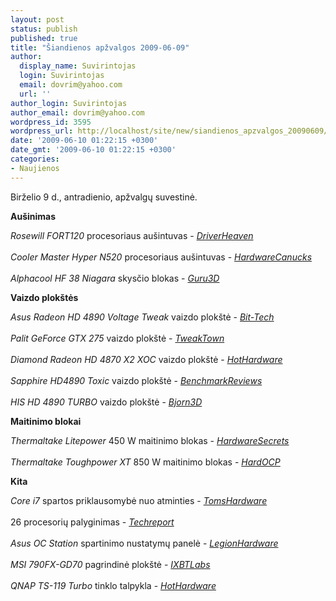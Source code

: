 ```yaml
---
layout: post
status: publish
published: true
title: "Šiandienos apžvalgos 2009-06-09"
author:
  display_name: Suvirintojas
  login: Suvirintojas
  email: dovrim@yahoo.com
  url: ''
author_login: Suvirintojas
author_email: dovrim@yahoo.com
wordpress_id: 3595
wordpress_url: http://localhost/site/new/siandienos_apzvalgos_20090609/
date: '2009-06-10 01:22:15 +0300'
date_gmt: '2009-06-10 01:22:15 +0300'
categories:
- Naujienos
---
```

<p>Birželio 9 d., antradienio, apžvalgų suvestinė.</p>
<p><b>Aušinimas</b></p>
<p><i>Rosewill FORT120</i> procesoriaus aušintuvas - <i><a class="ns" href="http://www.driverheaven.net/reviews.php?reviewid=790">DriverHeaven</a></i><br />
<br /><i>Cooler Master Hyper N520</i> procesoriaus aušintuvas - <i><a class="ns" href="http://www.hardwarecanucks.com/forum/hardware-canucks-reviews/17512-cooler-master-hyper-n520-cpu-cooler-review.html">HardwareCanucks</a></i><br />
<br /><i>Alphacool HF 38 Niagara</i> skysčio blokas - <i><a class="ns" href="http://www.guru3d.com/article/alphacool-hf-38-niagara-review/">Guru3D</a></i></p>
<p><b>Vaizdo plokštės</b></p>
<p><i>Asus Radeon HD 4890 Voltage Tweak</i> vaizdo plokštė - <i><a class="ns" href="http://www.bit-tech.net/hardware/graphics/2009/06/09/asus-radeon-hd-4890-voltage-tweak-review/1">Bit-Tech</a></i><br />
<br /><i>Palit GeForce GTX 275</i> vaizdo plokštė - <i><a class="ns" href="http://www.tweaktown.com/reviews/2784/palit_geforce_gtx_275_896mb_graphics_card/index.html">TweakTown</a></i><br />
<br /><i>Diamond Radeon HD 4870 X2 XOC</i> vaizdo plokštė - <i><a class="ns" href="http://hothardware.com/Articles/Diamond-Radeon-HD-4870-X2-XOC/">HotHardware</a></i><br />
<br /><i>Sapphire HD4890 Toxic</i> vaizdo plokštė - <i><a class="ns" href="http://benchmarkreviews.com/index.php?option=com_content&task=view&id=324&Itemid=72">BenchmarkReviews</a></i><br />
<br /><i>HIS HD 4890 TURBO</i> vaizdo plokštė - <i><a class="ns" href="http://www.bjorn3d.com/read.php?cID=1598">Bjorn3D</a></i></p>
<p><b>Maitinimo blokai</b></p>
<p><i>Thermaltake Litepower</i> 450 W maitinimo blokas - <i><a class="ns" href="http://www.hardwaresecrets.com/article/730">HardwareSecrets</a></i><br />
<br /><i>Thermaltake Toughpower XT</i> 850 W maitinimo blokas - <i><a class="ns" href="http://enthusiast.hardocp.com/article.html?art=MTYzNSwxLCxoZW50aHVzaWFzdA==">HardOCP</a></i></p>
<p><b>Kita</b></p>
<p><i>Core i7</i> spartos priklausomybė nuo atminties - <i><a class="ns" href="http://www.tomshardware.com/reviews/memory-scaling-i7,2325.html">TomsHardware</a></i><br />
<br />26 procesorių palyginimas - <i><a class="ns" href="http://www.techreport.com/articles.x/17023">Techreport</a></i><br />
<br /><i>Asus OC Station</i> spartinimo nustatymų panelė - <i><a class="ns" href="http://www.legionhardware.com/document.php?id=837">LegionHardware</a></i><br />
<br /><i>MSI 790FX-GD70</i> pagrindinė plokštė - <i><a class="ns" href="http://ixbtlabs.com/articles3/mainboard/msi-790fx-gd70-790fx-p1.html">IXBTLabs</a></i><br />
<br /><i>QNAP TS-119 Turbo</i> tinklo talpykla - <i><a class="ns" href="http://hothardware.com/Articles/QNAP-TS119-Turbo-NAS-Evaluation/">HotHardware</a></i></p>
